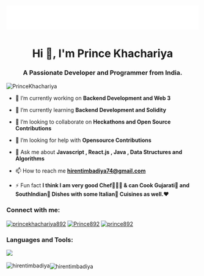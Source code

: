 <h1 align="center">
  <img src="https://github.com/prince8922/Prince/blob/main/name.svg" alt="Prince Khachariya" />
</h1>
<h1 align="center">Hi 👋,  I'm Prince Khachariya</h1>
<h3 align="center">A Passionate Developer and Programmer from India.</h3>

<p align="left"> <img src="https://komarev.com/ghpvc/?username=prince8922&label=Profile%20views&color=0e75b6&style=flat" width="145px" alt="PrinceKhachariya" /> </p>

- 🔭 I’m currently working on **Backend Development and Web 3**

- 🌱 I’m currently learning **Backend Development and Solidity**

- 👯 I’m looking to collaborate on **Heckathons and Open Source Contributions**

- 🤝 I’m looking for help with **Opensource Contributions**

- 💬 Ask me about **Javascript , React.js , Java , Data Structures and Algorithms**

- 📫 How to reach me **hirentimbadiya74@gmail.com**

- ⚡ Fun fact **I think I am very good Chef👨🏻‍🍳 & can Cook Gujarati🍛 and SouthIndian🍲 Dishes with some Italian🍕 Cuisines as well.❤**


<h3 align="left">Connect with me:</h3>
<p align="left">
<a href="https://linkedin.com/in/princekhachariya892" target="blank"><img align="center" src="https://raw.githubusercontent.com/rahuldkjain/github-profile-readme-generator/master/src/images/icons/Social/linked-in-alt.svg" alt="princekhachariya892" height="30" width="40" /></a>
<a href="https://www.leetcode.com/Prince892" target="blank"><img align="center" src="https://raw.githubusercontent.com/rahuldkjain/github-profile-readme-generator/master/src/images/icons/Social/leet-code.svg" alt="Prince892" height="30" width="40" /></a>
<a href="https://auth.geeksforgeeks.org/user/princekhac18zz" target="blank"><img align="center" src="https://raw.githubusercontent.com/rahuldkjain/github-profile-readme-generator/master/src/images/icons/Social/geeks-for-geeks.svg" alt="prince892" height="30" width="40" /></a>
</p>

<h3 align="left">Languages and Tools:</h3>
<p>
  <a href="https://skillicons.dev">
    <img src="https://skillicons.dev/icons?i=react,js,java,git,c,github,instagram,jquery,linkedin,materialui,nodejs,redux,replit,stackoverflow,tailwind,vscode,vite,html,css,bootstrap,firebase,express&perline=11" />
  </a>
</p>

<p><img align="left" src="https://github-readme-stats-phi-rouge-46.vercel.app/api/top-langs?username=prince8922&hide=html&theme=codeSTACKr&show_icons=true&locale=en&layout=compact&title_color=FFBF00" alt="hirentimbadiya" /></p>

<p><img align="center" src="https://github-readme-stats-phi-rouge-46.vercel.app/api?username=prince8922&theme=ocean_dark&show_icons=true&ring_color=ff0000&title_color=FFBF00" alt="hirentimbadiya"/></p>
